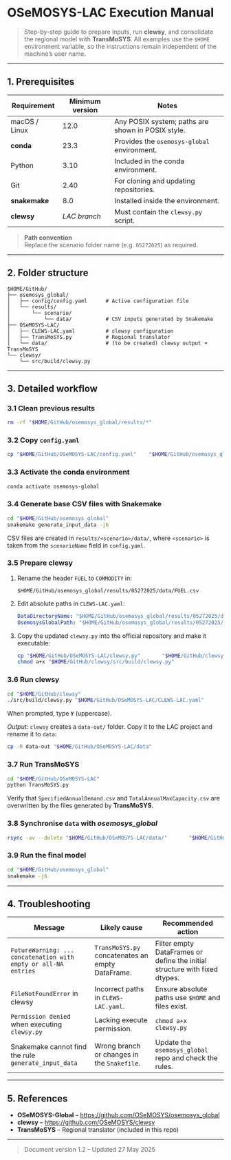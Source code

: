 # **OSeMOSYS-LAC Execution Manual**

> Step-by-step guide to prepare inputs, run **clewsy**, and consolidate the regional model with **TransMoSYS**. All examples use the `$HOME` environment variable, so the instructions remain independent of the machine’s user name.

---

## 1. Prerequisites

| Requirement | Minimum version | Notes |
|-------------|-----------------|-------|
| macOS / Linux | 12.0 | Any POSIX system; paths are shown in POSIX style. |
| **conda** | 23.3 | Provides the `osemosys-global` environment. |
| Python | 3.10 | Included in the conda environment. |
| Git | 2.40 | For cloning and updating repositories. |
| **snakemake** | 8.0 | Installed inside the environment. |
| **clewsy** | *LAC branch* | Must contain the `clewsy.py` script. |

> **Path convention**  
> Replace the scenario folder name (e.g. `05272025`) as required.

---

## 2. Folder structure

```text
$HOME/GitHub/
├── osemosys_global/
│   ├── config/config.yaml      # Active configuration file
│   └── results/
│       └── scenario/
│           └── data/           # CSV inputs generated by Snakemake
├── OSeMOSYS-LAC/
│   ├── CLEWS-LAC.yaml          # clewsy configuration
│   ├── TransMoSYS.py           # Regional translator
│   └── data/                   # (to be created) clewsy output ➜ TransMoSYS
└── clewsy/
    └── src/build/clewsy.py
```

---

## 3. Detailed workflow

### 3.1 Clean previous results
```bash
rm -rf "$HOME/GitHub/osemosys_global/results/*"
```

### 3.2 Copy `config.yaml`
```bash
cp "$HOME/GitHub/OSeMOSYS-LAC/config.yaml"    "$HOME/GitHub/osemosys_global/config/config.yaml"
```

### 3.3 Activate the conda environment
```bash
conda activate osemosys-global
```

### 3.4 Generate base CSV files with **Snakemake**
```bash
cd "$HOME/GitHub/osemosys_global"
snakemake generate_input_data -j6
```
CSV files are created in `results/<scenario>/data/`, where `<scenario>` is taken from the `scenarioName` field in `config.yaml`.

### 3.5 Prepare **clewsy**
1. Rename the header `FUEL` to `COMMODITY` in:
   ```
   $HOME/GitHub/osemosys_global/results/05272025/data/FUEL.csv
   ```
2. Edit absolute paths in `CLEWS-LAC.yaml`:
   ```yaml
   DataDirectoryName: "$HOME/GitHub/osemosys_global/results/05272025/data"
   OsemosysGlobalPath: "$HOME/GitHub/osemosys_global/results/05272025/data"
   ```
3. Copy the updated `clewsy.py` into the official repository and make it executable:
   ```bash
   cp "$HOME/GitHub/OSeMOSYS-LAC/clewsy.py"       "$HOME/GitHub/clewsy/src/build/"
   chmod a+x "$HOME/GitHub/clewsy/src/build/clewsy.py"
   ```

### 3.6 Run **clewsy**
```bash
cd "$HOME/GitHub/clewsy"
./src/build/clewsy.py "$HOME/GitHub/OSeMOSYS-LAC/CLEWS-LAC.yaml"
```
When prompted, type **`Y`** (uppercase).

*Output*: `clewsy` creates a `data-out/` folder. Copy it to the LAC project and rename it to `data`:
```bash
cp -R data-out "$HOME/GitHub/OSeMOSYS-LAC/data"
```

### 3.7 Run **TransMoSYS**
```bash
cd "$HOME/GitHub/OSeMOSYS-LAC"
python TransMoSYS.py
```
Verify that `SpecifiedAnnualDemand.csv` and `TotalAnnualMaxCapacity.csv` are overwritten by the files generated by **TransMoSYS**.

### 3.8 Synchronise `data` with *osemosys_global*
```bash
rsync -av --delete "$HOME/GitHub/OSeMOSYS-LAC/data/"       "$HOME/GitHub/osemosys_global/results/05272025/data/"
```

### 3.9 Run the final model
```bash
cd "$HOME/GitHub/osemosys_global"
snakemake -j6
```

---

## 4. Troubleshooting

| Message | Likely cause | Recommended action |
|---------|--------------|--------------------|
| `FutureWarning: ... concatenation with empty or all-NA entries` | `TransMoSYS.py` concatenates an empty DataFrame. | Filter empty DataFrames or define the initial structure with fixed dtypes. |
| `FileNotFoundError` in clewsy | Incorrect paths in `CLEWS-LAC.yaml`. | Ensure absolute paths use `$HOME` and files exist. |
| `Permission denied` when executing `clewsy.py` | Lacking execute permission. | `chmod a+x clewsy.py` |
| Snakemake cannot find the rule `generate_input_data` | Wrong branch or changes in the `Snakefile`. | Update the `osemosys_global` repo and check the rules. |

---

## 5. References

* **OSeMOSYS-Global** – <https://github.com/OSeMOSYS/osemosys_global>
* **clewsy** – <https://github.com/OSeMOSYS/clewsy>
* **TransMoSYS** – Regional translator (included in this repo)

---

> Document version 1.2 – Updated 27 May 2025
